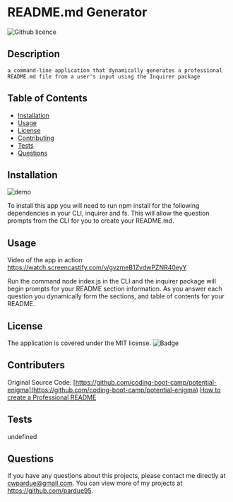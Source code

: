 # README.md Generator
  ![Github licence](https://img.shields.io/badge/license-MIT-blue.svg)
  ## Description 
    a command-line application that dynamically generates a professional README.md file from a user's input using the Inquirer package
  ## Table of Contents
  * [Installation](#installation)
  * [Usage](#usage)
  * [License](#license)
  * [Contributing](#contributing)
  * [Tests](#tests)
  * [Questions](#questions)
  
  ## Installation 
![demo](https://user-images.githubusercontent.com/85760640/142912691-7235f159-2113-4506-b8e3-2506bee755d4.jpg)


  To install this app you will need to run npm install for the following dependencies in your CLI, inquirer and fs. This will allow the question prompts from the CLI for you to create your README.md.
  ## Usage 
 Video of the app in action
 https://watch.screencastify.com/v/gvzmeB1ZvdwPZNR40eyY

  Run the command node index.js in the CLI and the inquirer package will begin prompts for your README section information. As you answer each question you dynamically form the sections, and table of contents for your README. 
  ## License
  The application is covered under the MIT license.
  ![Badge](https://img.shields.io/badge/License-MIT-blue.svg)
  ## Contributers
  Original Source Code: [https://github.com/coding-boot-camp/potential-enigma](https://github.com/coding-boot-camp/potential-enigma)
  [How to create a Professional README](./readme-guide.md)
  ## Tests
  undefined
  ## Questions
  If you have any questions about this projects, please contact me directly at cwpardue@gmail.com. You can view more of my projects at https://github.com/pardue95.


